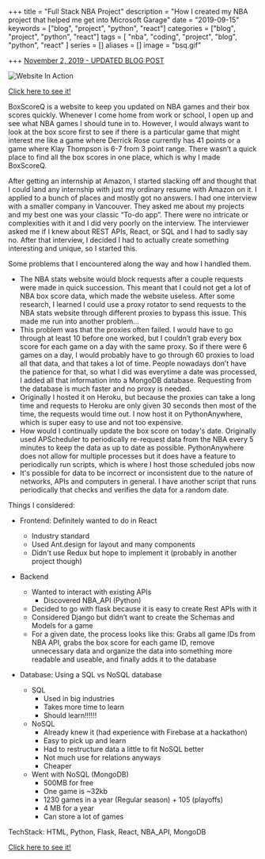+++
title = "Full Stack NBA Project"
description = "How I created my NBA project that helped me get into Microsoft Garage"
date = "2019-09-15"
keywords = ["blog", "project", "python", "react"]
categories = ["blog", "project", "python", "react"]
tags = [
 "nba",
 "coding",
 "project",
 "blog", "python", "react"
]
series = []
aliases = []
image = "bsq.gif"

+++
[November 2, 2019 - UPDATED BLOG POST](../updating-my-nba-project)

![Website In Action](bsq.gif)

[Click here to see it!](https://vandyliu.com/boxscorequick)

BoxScoreQ is a website to keep you updated on NBA games and their box scores quickly. Whenever I come home from work or school, I open up and see what NBA games I should tune in to. However, I would always want to look at the box score first to see if there is a particular game that might interest me like a game where Derrick Rose currently has 41 points or a game where Klay Thompson is 6-7 from 3 point range. There wasn’t a quick place to find all the box scores in one place, which is why I made BoxScoreQ.

After getting an internship at Amazon, I started slacking off and thought that I could land any internship with just my ordinary resume with Amazon on it. I applied to a bunch of places and mostly got no answers. I had one interview with a smaller company in Vancouver. They asked me about my projects and my best one was your classic “To-do app”. There were no intricate or complexities with it and I did very poorly on the interview. The interviewer asked me if I knew about REST APIs, React, or SQL and I had to sadly say no. After that interview, I decided I had to actually create something interesting and unique, so I started this.

Some problems that I encountered along the way and how I handled them.
- The NBA stats website would block requests after a couple requests were made in quick succession. This meant that I could not get a lot of NBA box score data, which made the website useless. After some research, I learned I could use a proxy rotator to send requests to the NBA stats website through different proxies to bypass this issue. This made me run into another problem…
- This problem was that the proxies often failed. I would have to go through at least 10 before one worked, but I couldn’t grab every box score for each game on a day with the same proxy. So if there were 6 games on a day, I would probably have to go through 60 proxies to load all that data, and that takes a lot of time. People nowadays don’t have the patience for that, so what I did was everytime a date was processed, I added all that information into a MongoDB database. Requesting from the database is much faster and no proxy is needed.
- Originally I hosted it on Heroku, but because the proxies can take a long time and requests to Heroku are only given 30 seconds then most of the time, the requests would time out. I now host it on PythonAnywhere, which is super easy to use and not too expensive.
- How would I continually update the box score on today's date. Originally used APScheduler to periodically re-request data from the NBA every 5 minutes to keep the data as up to date as possible. PythonAnywhere does not allow for multiple processes but it does have a feature to periodically run scripts, which is where I host those scheduled jobs now
- It's possible for data to be incorrect or inconsistent due to the nature of networks, APIs and computers in general. I have another script that runs periodically that checks and verifies the data for a random date.


Things I considered:
- Frontend: Definitely wanted to do in React
	- Industry standard
	- Used Ant.design for layout and many components
	- Didn't use Redux but hope to implement it (probably in another project though)

- Backend
	- Wanted to interact with existing APIs
		- Discovered NBA_API (Python)
	- Decided to go with flask because it is easy to create Rest APIs with it
	- Considered Django but didn’t want to create the Schemas and Models for a game
	- For a given date, the process looks like this: Grabs all game IDs from NBA API, grabs the box score for each game ID, remove unnecessary data and organize the data into something more readable and useable, and finally adds it to the database

- Database: Using a SQL vs NoSQL database
	- SQL
		- Used in big industries
		- Takes more time to learn
		- Should learn!!!!!!
	- NoSQL
		- Already knew it (had experience with Firebase at a hackathon)
		- Easy to pick up and learn
		- Had to restructure data a little to fit NoSQL better
		- Not much use for relations anyways
		- Cheaper
	- Went with NoSQL (MongoDB)
		- 500MB for free
		- One game is ~32kb
		- 1230 games in a year (Regular season) + 105 (playoffs)
		- 4 MB for a year
		- Can store a lot of games

TechStack: HTML, Python, Flask, React, NBA_API, MongoDB

[Click here to see it!](https://vandyliu.com/boxscorequick)